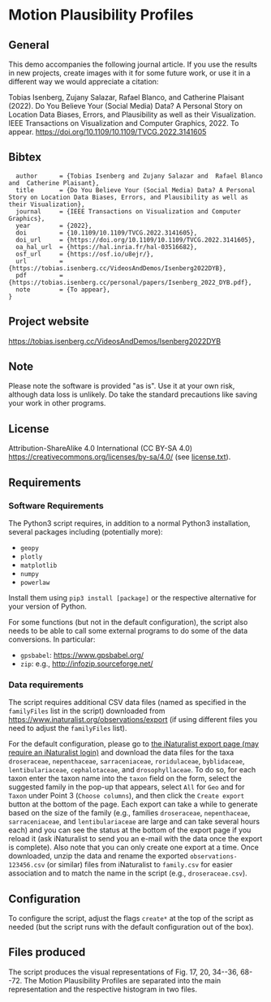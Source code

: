 # Motion Plausibility Profiles

## General
This demo accompanies the following journal article. If you use the results in new projects, create images with it for some future work, or use it in a different way we would appreciate a citation:

Tobias Isenberg, Zujany Salazar, Rafael Blanco, and Catherine Plaisant (2022). Do You Believe Your (Social Media) Data? A Personal Story on Location Data Biases, Errors, and Plausibility as well as their Visualization. IEEE Transactions on Visualization and Computer Graphics, 2022. To appear. https://doi.org/10.1109/10.1109/TVCG.2022.3141605

## Bibtex
```@ARTICLE{Isenberg:2022:DYB,
  author      = {Tobias Isenberg and Zujany Salazar and  Rafael Blanco and  Catherine Plaisant},
  title       = {Do You Believe Your (Social Media) Data? A Personal Story on Location Data Biases, Errors, and Plausibility as well as their Visualization},
  journal     = {IEEE Transactions on Visualization and Computer Graphics},
  year        = {2022},
  doi         = {10.1109/10.1109/TVCG.2022.3141605},
  doi_url     = {https://doi.org/10.1109/10.1109/TVCG.2022.3141605},
  oa_hal_url  = {https://hal.inria.fr/hal-03516682},
  osf_url     = {https://osf.io/u8ejr/},
  url         = {https://tobias.isenberg.cc/VideosAndDemos/Isenberg2022DYB},
  pdf         = {https://tobias.isenberg.cc/personal/papers/Isenberg_2022_DYB.pdf},
  note        = {To appear},
}
```

## Project website
https://tobias.isenberg.cc/VideosAndDemos/Isenberg2022DYB

## Note
Please note the software is provided "as is".  Use it at your own risk, although data loss is unlikely. Do take the standard precautions like saving your work in other programs.

## License
Attribution-ShareAlike 4.0 International (CC BY-SA 4.0) https://creativecommons.org/licenses/by-sa/4.0/
(see [license.txt](license.txt)).

## Requirements

### Software Requirements
The Python3 script requires, in addition to a normal Python3 installation, several packages including (potentially more):
* ```geopy```
* ```plotly```
* ```matplotlib```
* ```numpy```
* ```powerlaw```

Install them using ```pip3 install [package]``` or the respective alternative for your version of Python.

For some functions (but not in the default configuration), the script also needs to be able to call some external programs to do some of the data conversions. In particular:
* ```gpsbabel```: https://www.gpsbabel.org/
* ```zip```: e.g., http://infozip.sourceforge.net/

### Data requirements
The script requires additional CSV data files (named as specified in the ```familyFiles``` list in the script) downloaded from https://www.inaturalist.org/observations/export (if using different files you need to adjust the ```familyFiles``` list).

For the default configuration, please go to [the iNaturalist export page (may require an iNaturalist login)](https://www.inaturalist.org/observations/export) and download the data files for the taxa ```droseraceae```, ```nepenthaceae```, ```sarraceniaceae```, ```roridulaceae```, ```byblidaceae```, ```lentibulariaceae```, ```cephalotaceae```, and ```drosophyllaceae```. To do so, for each taxon enter the taxon name into the ```taxon``` field on the form, select the suggested family in the pop-up that appears, select ```All``` for ```Geo``` and for ```Taxon``` under Point 3  (```Choose columns```), and then click the ```Create export``` button at the bottom of the page. Each export can take a while to generate based on the size of the family (e.g., families ```droseraceae```, ```nepenthaceae```, ```sarraceniaceae```, and ```lentibulariaceae``` are large and can take several hours each) and you can see the status at the bottom of the export page if you reload it (ask iNaturalist to send you an e-mail with the data once the export is complete). Also note that you can only create one export at a time. Once downloaded, unzip the data and rename the exported ```observations-123456.csv``` (or similar) files from iNaturalist to ```family.csv``` for easier association and to match the name in the script (e.g., ```droseraceae.csv```).

## Configuration
To configure the script, adjust the flags ```create*``` at the top of the script as needed (but the script runs with the default configuration out of the box). 

## Files produced
The script produces the visual representations of Fig. 17, 20, 34--36, 68--72. The Motion Plausibility Profiles are separated into the main representation and the respective histogram in two files.
